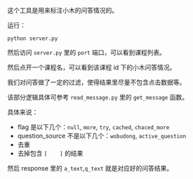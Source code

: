 这个工具是用来标注小木的问答情况的。

运行：

```
python server.py
```

然后访问 `server.py` 里的 `port` 端口，可以看到课程列表。

然后点开一个课程名，可以看到该课程 id 下的小木问答情况。

我们对问答做了一定的过滤，使得结果里尽量不包含点击数据等。

该部分逻辑具体可参考 `read_message.py` 里的 `get_message` 函数。

具体来说：

* flag 是以下几个：`null`, `more`, `try`,  `cached`, `chaced_more`
* question_source 不是以下几个：`wobudong`, `active_question`
* 去重
* 去掉包含 `[    ]` 的结果

然后 response 里的 `a_text`,`q_text` 就是对应好的问答结果。